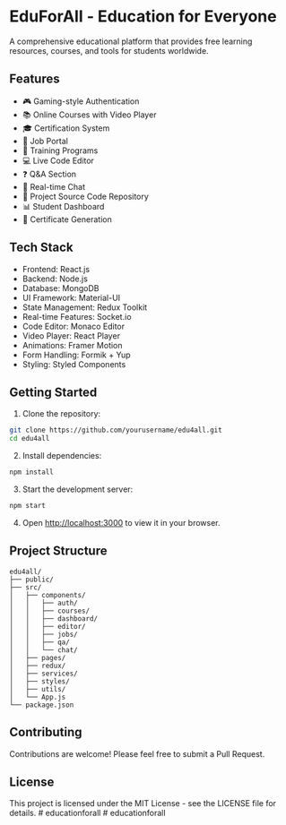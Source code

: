 # EduForAll - Education for Everyone

A comprehensive educational platform that provides free learning resources, courses, and tools for students worldwide.

## Features

- 🎮 Gaming-style Authentication
- 📚 Online Courses with Video Player
- 🎓 Certification System
- 💼 Job Portal
- 🔧 Training Programs
- 💻 Live Code Editor
- ❓ Q&A Section
- 💬 Real-time Chat
- 📁 Project Source Code Repository
- 📊 Student Dashboard
- 📜 Certificate Generation

## Tech Stack

- Frontend: React.js
- Backend: Node.js
- Database: MongoDB
- UI Framework: Material-UI
- State Management: Redux Toolkit
- Real-time Features: Socket.io
- Code Editor: Monaco Editor
- Video Player: React Player
- Animations: Framer Motion
- Form Handling: Formik + Yup
- Styling: Styled Components

## Getting Started

1. Clone the repository:
```bash
git clone https://github.com/yourusername/edu4all.git
cd edu4all
```

2. Install dependencies:
```bash
npm install
```

3. Start the development server:
```bash
npm start
```

4. Open [http://localhost:3000](http://localhost:3000) to view it in your browser.

## Project Structure

```
edu4all/
├── public/
├── src/
│   ├── components/
│   │   ├── auth/
│   │   ├── courses/
│   │   ├── dashboard/
│   │   ├── editor/
│   │   ├── jobs/
│   │   ├── qa/
│   │   └── chat/
│   ├── pages/
│   ├── redux/
│   ├── services/
│   ├── styles/
│   ├── utils/
│   └── App.js
└── package.json
```

## Contributing

Contributions are welcome! Please feel free to submit a Pull Request.

## License

This project is licensed under the MIT License - see the LICENSE file for details.
#   e d u c a t i o n f o r a l l  
 #   e d u c a t i o n f o r a l l  
 